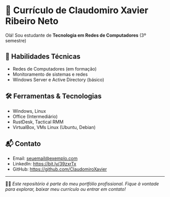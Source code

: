 # 💼 Currículo de Claudomiro Xavier Ribeiro Neto

Olá! Sou estudante de **Tecnologia em Redes de Computadores** (3º semestre)

## 🧠 Habilidades Técnicas
- Redes de Computadores (em formação)
- Monitoramento de sistemas e redes
- Windows Server e Active Directory (básico)

## 🛠 Ferramentas & Tecnologias
- Windows, Linux
- Office (Intermediário)
- RustDesk, Tactical RMM
- VirtualBox, VMs Linux (Ubuntu, Debian)

## 📬 Contato
- Email: seuemail@exemplo.com
- LinkedIn: https://bit.ly/39zxrTx 
- GitHub: https://github.com/ClaudomiroXavier

---

👨‍💻 *Este repositório é parte do meu portfólio profissional. Fique à vontade para explorar, baixar meu currículo ou entrar em contato!*
